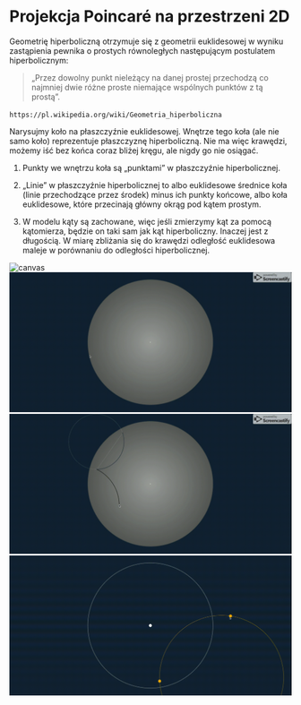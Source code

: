 # Projekcja Poincaré na przestrzeni 2D

Geometrię hiperboliczną otrzymuje się z geometrii euklidesowej w wyniku zastąpienia pewnika o prostych równoległych następującym postulatem hiperbolicznym:

> „Przez dowolny punkt nieleżący na danej prostej przechodzą co najmniej dwie różne proste niemające wspólnych punktów z tą prostą”.

`https://pl.wikipedia.org/wiki/Geometria_hiperboliczna`

Narysujmy koło na płaszczyźnie euklidesowej. Wnętrze tego koła (ale nie samo koło) reprezentuje płaszczyznę hiperboliczną. Nie ma więc krawędzi, możemy iść bez końca coraz bliżej kręgu, ale nigdy go nie osiągać.

1. Punkty we wnętrzu koła są „punktami” w płaszczyźnie hiperbolicznej.

2. „Linie” w płaszczyźnie hiperbolicznej to albo euklidesowe średnice koła (linie przechodzące przez środek) minus ich punkty końcowe, albo koła euklidesowe, które przecinają główny okrąg pod kątem prostym.

3. W modelu kąty są zachowane, więc jeśli zmierzymy kąt za pomocą kątomierza, będzie on taki sam jak kąt hiperboliczny. Inaczej jest z długością. W miarę zbliżania się do krawędzi odległość euklidesowa maleje w porównaniu do odległości hiperbolicznej.

![canvas](./src/assets/img/hc_3.gif)
![canvas](./src/assets/img/hc_2.gif)
![canvas](./src/assets/img/hc_1.gif)
![canvas](./src/assets/img/hc_0.gif)
